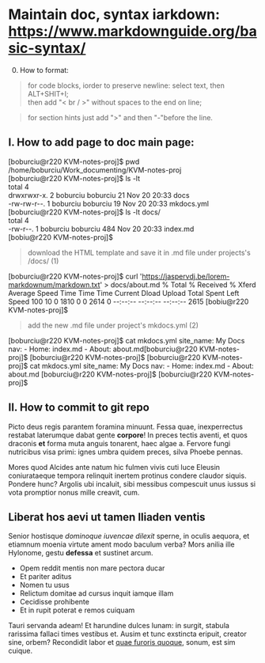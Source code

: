 # Maintain doc, syntax iarkdown: https://www.markdownguide.org/basic-syntax/
 0. How to format:
 > for code blocks, iorder to preserve newline:
    select text, then ALT+SHIT+I; <br/>
    then add "< br / >" without spaces to the end on line;

 > for section hints just add ">" and then "-"before the line.

## I. How to add page to doc main page:

[boburciu@r220 KVM-notes-proj]$ pwd <br/>
/home/boburciu/Work_documenting/KVM-notes-proj <br/>
[boburciu@r220 KVM-notes-proj]$ ls -lt <br/>
total 4 <br/>
drwxrwxr-x. 2 boburciu boburciu 21 Nov 20 20:33 docs <br/>
-rw-rw-r--. 1 boburciu boburciu 19 Nov 20 20:33 mkdocs.yml <br/>
[boburciu@r220 KVM-notes-proj]$ ls -lt docs/ <br/>
total 4 <br/>
-rw-r--. 1 boburciu boburciu 484 Nov 20 20:33 index.md <br/>
[bobiu@r220 KVM-notes-proj]$ <br/>

 > download the HTML template and save it in .md file under projects's /docs/ (1)

[boburciu@r220 KVM-notes-proj]$ curl 'https://jaspervdj.be/lorem-markdownum/markdown.txt' > docs/about.md
  % Total    % Received % Xferd  Average Speed   Time    Time     Time  Current
                                 Dload  Upload   Total   Spent    Left  Speed
100 10    0  1810    0     0   2614      0 --:--:-- --:--:-- --:--:--  2615
[bobiu@r220 KVM-notes-proj]$

 > add the new .md file under project's mkdocs.yml (2)

[boburciu@r220 KVM-notes-proj]$ cat mkdocs.yml
site_name: My Docs
nav:
    - Home: index.md
    - About: about.md[boburciu@r220 KVM-notes-proj]$
[boburciu@r220 KVM-notes-proj]$
[boburciu@r220 KVM-notes-proj]$ cat mkdocs.yml
site_name: My Docs
nav:
    - Home: index.md
    - About: about.md
[boburciu@r220 KVM-notes-proj]$
[boburciu@r220 KVM-notes-proj]$

## II. How to commit to git repo

Picto deus regis parantem foramina minuunt. Fessa quae, inexperrectus restabat
laterumque dabat gente **corpore**! In preces tectis aventi, et quos draconis
**et** forma muta anguis tonarent, haec algae a. Fervore fungi nutricibus visa
primi: ignes umbra quidem preces, silva Phoebe pennas.

Mores quod Alcides ante natum hic fulmen vivis cuti luce Eleusin coniurataeque
tempora relinquit inertem protinus condere claudor siquis. Pondere hunc? Argolis
ubi incaluit, sibi messibus compescuit unus iussus si vota promptior nonus mille
creavit, cum.

## Liberat hos aevi ut tamen Iliaden ventis

Senior hostisque *dominoque iuvencae dilexit* sperne, in oculis aequora, et
etiamnum moenia virtute ament modo baculum verba? Mors anilia ille Hylonome,
gestu **defessa** et sustinet arcum.

- Opem reddit mentis non mare pectora ducar
- Et pariter aditus
- Nomen tu usus
- Relictum domitae ad cursus inquit iamque illam
- Cecidisse prohibente
- Et in rupit poterat e remos cuiquam

Tauri servanda adeam! Et harundine dulces lunam: in surgit, stabula rarissima
fallaci times vestibus et. Ausim et tunc exstincta eripuit, creator sine, orbem?
Recondidit labor et [quae furoris quoque](http://labaret.io/), sonum, est sim
cuique.
